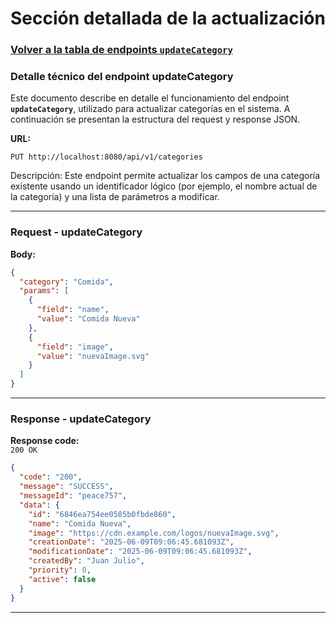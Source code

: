 # Sección detallada de la actualización

### [Volver a la tabla de endpoints `updateCategory`](service-documentation-endpoints-update-category.md#table-update-category)

### Detalle técnico del endpoint updateCategory

Este documento describe en detalle el funcionamiento del endpoint **`updateCategory`**, utilizado para actualizar categorías en el sistema. A continuación se presentan la estructura del request y response JSON.

**URL:**

```http
PUT http://localhost:8080/api/v1/categories
```

Descripción:
Este endpoint permite actualizar los campos de una categoría existente usando un identificador lógico (por ejemplo, el nombre actual de la categoría) y una lista de parámetros a modificar.

---

<a name="request-update-category"></a>

### Request - updateCategory

**Body:**

```json
{
  "category": "Comida",
  "params": [
    {
      "field": "name",
      "value": "Comida Nueva"
    },
    {
      "field": "image",
      "value": "nuevaImage.svg"
    }
  ]
}
```

---

<a name="response-update-category"></a>

### Response - updateCategory

**Response code:**  
`200 OK`

```json
{
  "code": "200",
  "message": "SUCCESS",
  "messageId": "peace757",
  "data": {
    "id": "6846ea754ee0585b0fbde860",
    "name": "Comida Nueva",
    "image": "https://cdn.example.com/logos/nuevaImage.svg",
    "creationDate": "2025-06-09T09:06:45.681093Z",
    "modificationDate": "2025-06-09T09:06:45.681093Z",
    "createdBy": "Juan Julio",
    "priority": 0,
    "active": false
  }
}
```

---
